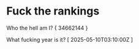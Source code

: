 # Fuck the rankings

Who the hell am I?
{ 34662144 }

What fucking year is it?
[ 2025-05-10T03:10:00Z ]
